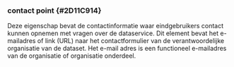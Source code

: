 ### contact point  {#2D11C914}
Deze eigenschap bevat de contactinformatie waar eindgebruikers contact kunnen opnemen met vragen over de dataservice. Dit element bevat het e-mailadres of link (URL) naar het contactformulier van de verantwoordelijke organisatie van de dataset. Het e-mail adres is een functioneel e-mailadres van de organisatie of organisatie onderdeel.
